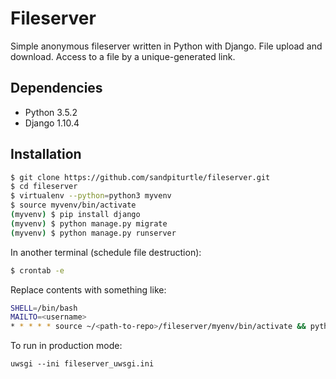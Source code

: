 # Fileserver
Simple anonymous fileserver written in Python with Django. 
File upload and download. Access to a file by a unique-generated link.

## Dependencies 
* Python 3.5.2
* Django 1.10.4

## Installation
```bash 
$ git clone https://github.com/sandpiturtle/fileserver.git 
$ cd fileserver 
$ virtualenv --python=python3 myvenv
$ source myvenv/bin/activate
(myvenv) $ pip install django
(myvenv) $ python manage.py migrate
(myvenv) $ python manage.py runserver
```
In another terminal (schedule file destruction):
```bash 
$ crontab -e
```
Replace contents with something like:
```bash 
SHELL=/bin/bash
MAILTO=<username>
* * * * * source ~/<path-to-repo>/fileserver/myenv/bin/activate && python ~/<path-to-repo>/fileserver/manage.py destruction
```

To run in production mode:
```
uwsgi --ini fileserver_uwsgi.ini
```
